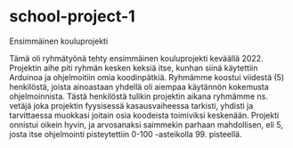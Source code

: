 # school-project-1
Ensimmäinen kouluprojekti

Tämä oli ryhmätyönä tehty ensimmäinen kouluprojekti keväällä 2022. Projektin aihe piti ryhmän kesken keksiä itse, kunhan siinä käytettiin Arduinoa ja ohjelmoitiin omia koodinpätkiä. Ryhmämme koostui viidestä (5) henkilöstä, joista ainoastaan yhdellä oli aiempaa käytännön kokemusta ohjelmoinnista. Tästä henkilöstä tulikin projektin aikana ryhmämme ns. vetäjä joka projektin fyysisessä kasausvaiheessa tarkisti, yhdisti ja tarvittaessa muokkasi joitain osia koodeista toimiviksi keskenään. Projekti onnistui oikein hyvin, ja arvosanaksi saimmekin parhaan mahdollisen, eli 5, josta itse ohjelmointi pisteytettiin 0-100 -asteikolla 99. pisteellä.
